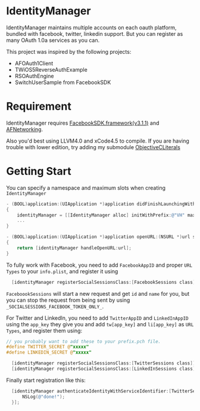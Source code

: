 IdentityManager
===============

IdentityManager maintains multiple accounts on each oauth platform, bundled with facebook, twitter, linkedin support. But you can register as many OAuth 1.0a services as you can.

This project was inspired by the following projects:

* AFOAuth1Client
* TWiOS5ReverseAuthExample
* RSOAuthEngine
* SwitchUserSample from FacebookSDK

Requirement
===========

IdentityManager requires [FacebookSDK.framework(v3.1.1)](https://github.com/b051/FacebookSDK.framework) and [AFNetworking](https://github.com/AFNetworking/AFNetworking).

Also you'd best using LLVM4.0 and xCode4.5 to compile. If you are having trouble with lower edition, try adding my submodule [ObjectiveCLiterals](https://github.com/b051/ObjectiveCLiterals)

Getting Start
=============

You can specify a namespace and maximum slots when creating `IdentityManager`

```objective-c
- (BOOL)application:(UIApplication *)application didFinishLaunchingWithOptions:(NSDictionary *)launchOptions
{
	identityManager = [[IdentityManager alloc] initWithPrefix:@"VH" maximumUserSlots:7];
	...
}

- (BOOL)application:(UIApplication *)application openURL:(NSURL *)url sourceApplication:(NSString *)sourceApplication annotation:(id)annotation
{
	return [identityManager handleOpenURL:url];
}
```

To fully work with Facebook, you need to add `FacebookAppID` and proper `URL Types` to your `info.plist`, and register it using

```objective-c
  [identityManager registerSocialSessionsClass:[FacebookSessions class]];
```

`FaceboookSessions` will start a new request and get `id` and `name` for you, but you can stop the request from being sent by using `_SOCIALSESSIONS_FACEBOOK_TOKEN_ONLY_`.

For Twitter and LinkedIn, you need to add `TwitterAppID` and `LinkedInAppID` using the `app_key` they give you and add `tw[app_key]` and `li[app_key]` as `URL Types`, and register them using:

```objective-c
// you probably want to add these to your prefix.pch file.
#define TWITTER_SECRET @"xxxxx"
#define LINKEDIN_SECRET @"xxxxx"

  [identityManager registerSocialSessionsClass:[TwitterSessions class]];    
  [identityManager registerSocialSessionsClass:[LinkedInSessions class]];
```
                          
Finally start registration like this:

```objective-c
  [identityManager authenticateIdentityWithServiceIdentifier:[TwitterSessions socialIdentifier] completion:^(BOOL success) {
	  NSLog(@"done!");
  }];
```
